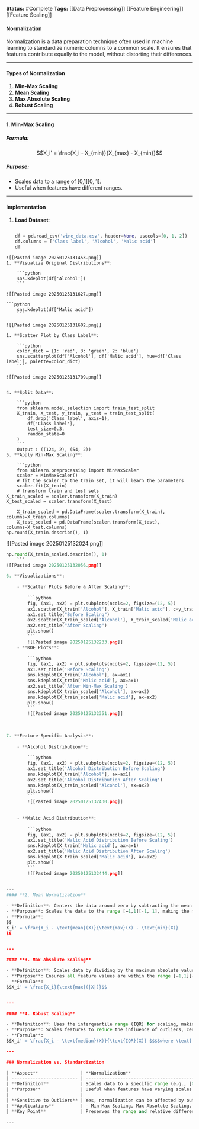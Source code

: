 **Status:**  #Complete 
**Tags:**  [[Data Preprocessing]]  [[Feature Engineering]] [[Feature Scaling]]
#### **Normalization**

Normalization is a data preparation technique often used in machine learning to standardize numeric columns to a common scale. It ensures that features contribute equally to the model, without distorting their differences.

---

#### **Types of Normalization**

1. **Min-Max Scaling**
2. **Mean Scaling**
3. **Max Absolute Scaling**
4. **Robust Scaling**

---

#### **1. Min-Max Scaling**

##### **Formula**:

$$X_i' = \frac{X_i - X_{min}}{X_{max} - X_{min}}$$

##### **Purpose**:

- Scales data to a range of [0,1][0, 1].
- Useful when features have different ranges.

---

#### **Implementation**

1. **Load Dataset**:
    
    ```python
    
    df = pd.read_csv('wine_data.csv', header=None, usecols=[0, 1, 2])
    df.columns = ['Class label', 'Alcohol', 'Malic acid']
    df
```
![[Pasted image 20250125131453.png]]
1. **Visualize Original Distributions**:
    
    ```python
    sns.kdeplot(df['Alcohol'])
    ```

![[Pasted image 20250125131627.png]]

```python
    sns.kdeplot(df['Malic acid'])
    ```

![[Pasted image 20250125131602.png]]

1. **Scatter Plot by Class Label**:
    
    ```python
    color_dict = {1: 'red', 3: 'green', 2: 'blue'}
    sns.scatterplot(df['Alcohol'], df['Malic acid'], hue=df['Class label'], palette=color_dict)
    ```

![[Pasted image 20250125131709.png]]


4. **Split Data**:
    
    ```python
    from sklearn.model_selection import train_test_split
    X_train, X_test, y_train, y_test = train_test_split(
        df.drop('Class label', axis=1),
        df['Class label'],
        test_size=0.3,
        random_state=0
    )
    ```
    Output : ((124, 2), (54, 2))
5. **Apply Min-Max Scaling**:
    
    ```python
    from sklearn.preprocessing import MinMaxScaler
    scaler = MinMaxScaler()
    # fit the scaler to the train set, it will learn the parameters
    scaler.fit(X_train)
    # transform train and test sets
X_train_scaled = scaler.transform(X_train)
X_test_scaled = scaler.transform(X_test)

    X_train_scaled = pd.DataFrame(scaler.transform(X_train), columns=X_train.columns)
    X_test_scaled = pd.DataFrame(scaler.transform(X_test), columns=X_test.columns)
np.round(X_train.describe(), 1)
```
![[Pasted image 20250125132024.png]]
```python
np.round(X_train_scaled.describe(), 1)
    ```
![[Pasted image 20250125132056.png]]

6. **Visualizations**:
    
    - **Scatter Plots Before & After Scaling**:
        
        ```python
        fig, (ax1, ax2) = plt.subplots(ncols=2, figsize=(12, 5))
        ax1.scatter(X_train['Alcohol'], X_train['Malic acid'], c=y_train)
        ax1.set_title("Before Scaling")
        ax2.scatter(X_train_scaled['Alcohol'], X_train_scaled['Malic acid'], c=y_train)
        ax2.set_title("After Scaling")
        plt.show()
        ```
        ![[Pasted image 20250125132233.png]]
    - **KDE Plots**:
        
        ```python
        fig, (ax1, ax2) = plt.subplots(ncols=2, figsize=(12, 5))
        ax1.set_title('Before Scaling')
        sns.kdeplot(X_train['Alcohol'], ax=ax1)
        sns.kdeplot(X_train['Malic acid'], ax=ax1)
        ax2.set_title('After Min-Max Scaling')
        sns.kdeplot(X_train_scaled['Alcohol'], ax=ax2)
        sns.kdeplot(X_train_scaled['Malic acid'], ax=ax2)
        plt.show()
        ```
        ![[Pasted image 20250125132351.png]]
        
    
        
7. **Feature-Specific Analysis**:
    
    - **Alcohol Distribution**:
        
        ```python
        fig, (ax1, ax2) = plt.subplots(ncols=2, figsize=(12, 5))
        ax1.set_title('Alcohol Distribution Before Scaling')
        sns.kdeplot(X_train['Alcohol'], ax=ax1)
        ax2.set_title('Alcohol Distribution After Scaling')
        sns.kdeplot(X_train_scaled['Alcohol'], ax=ax2)
        plt.show()
        ```
        ![[Pasted image 20250125132430.png]]
        
        
    - **Malic Acid Distribution**:
        
        ```python
        fig, (ax1, ax2) = plt.subplots(ncols=2, figsize=(12, 5))
        ax1.set_title('Malic Acid Distribution Before Scaling')
        sns.kdeplot(X_train['Malic acid'], ax=ax1)
        ax2.set_title('Malic Acid Distribution After Scaling')
        sns.kdeplot(X_train_scaled['Malic acid'], ax=ax2)
        plt.show()
        ```
        ![[Pasted image 20250125132444.png]]
        

---
#### **2. Mean Normalization**

- **Definition**: Centers the data around zero by subtracting the mean and dividing by the range.
- **Purpose**: Scales the data to the range [−1,1][-1, 1], making the mean of the data 0.
- **Formula**: 
$$
X_i' = \frac{X_i - \text{mean}(X)}{\text{max}(X) - \text{min}(X)}
$$


---

#### **3. Max Absolute Scaling**

- **Definition**: Scales data by dividing by the maximum absolute value of the feature, preserving sparsity in the data.
- **Purpose**: Ensures all feature values are within the range [−1,1][-1, 1].
- **Formula**: 
$$X_i' = \frac{X_i}{\text{max}(|X|)}$$


---

#### **4. Robust Scaling**

- **Definition**: Uses the interquartile range (IQR) for scaling, making it robust to outliers.
- **Purpose**: Scales features to reduce the influence of outliers, centering the data around the median.
- **Formula**: 
$$X_i' = \frac{X_i - \text{median}(X)}{\text{IQR}(X)} $$$$where \text{ IQR}(X) = Q3 - Q1.$$

---

### Normalization vs. Standardization

| **Aspect**                | **Normalization**                                                                                        | **Standardization**                                                                                                      |
| ------------------------- | -------------------------------------------------------------------------------------------------------- | ------------------------------------------------------------------------------------------------------------------------ |
| **Definition**            | Scales data to a specific range (e.g., [0, 1], [-1, 1]).                                                 | Centers the data to have a mean of 0 and a standard deviation of 1.                                                      |
| **Purpose**               | Useful when features have varying scales and a bounded range is required.                                | Useful for algorithms that assume normally distributed features or are sensitive to feature magnitudes (e.g., PCA, SVM). |
|                           |                                                                                                          |                                                                                                                          |
| **Sensitive to Outliers** | Yes, normalization can be affected by outliers due to dependency on min and max values.                  | Less sensitive to outliers but can still be impacted if outliers significantly influence the mean or standard deviation. |
| **Applications**          | - Min-Max Scaling, Max Absolute Scaling.- Suitable for non-parametric models like k-NN, neural networks. | - Z-score Scaling.- Suitable for algorithms like PCA, linear regression, logistic regression, and SVM.                   |
| **Key Point**             | Preserves the range and relative differences between values.                                             | Assumes the data distribution is Gaussian and centers data around zero with unit variance.                               |

---
